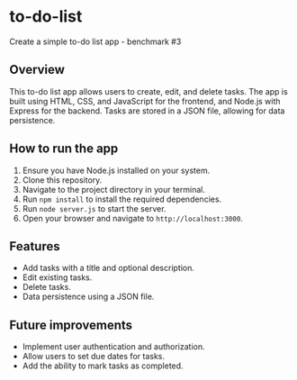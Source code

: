 # to-do-list
Create a simple to-do list app - benchmark #3

## Overview
This to-do list app allows users to create, edit, and delete tasks. The app is built using HTML, CSS, and JavaScript for the frontend, and Node.js with Express for the backend. Tasks are stored in a JSON file, allowing for data persistence.

## How to run the app
1. Ensure you have Node.js installed on your system.
2. Clone this repository.
3. Navigate to the project directory in your terminal.
4. Run `npm install` to install the required dependencies.
5. Run `node server.js` to start the server.
6. Open your browser and navigate to `http://localhost:3000`.

## Features
- Add tasks with a title and optional description.
- Edit existing tasks.
- Delete tasks.
- Data persistence using a JSON file.

## Future improvements
- Implement user authentication and authorization.
- Allow users to set due dates for tasks.
- Add the ability to mark tasks as completed.